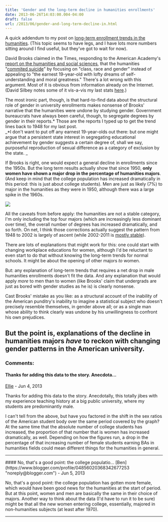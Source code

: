 ```yaml
---
title: 'Gender and the long-term decline in humanities enrollments'
date: 2013-06-26T14:03:00.004-04:00
draft: false
url: /2013/06/gender-and-long-term-decline-in.html
---
```


A quick addendum to my post on [long-term enrollment trends in the humanities](http://chronicle.com/blognetwork/edgeofthewest/2013/06/10/the-humanities-crisis/). (This topic seems to have legs, and I have lots more numbers sitting around I find useful, but they've got to wait for now).

David Brooks claimed in the Times, responding to the American Academy's [report on the humanities and social sciences](http://www.humanitiescommission.org/), that the humanities "[commited suicide](http://www.nytimes.com/2013/06/21/opinion/brooks-the-humanist-vocation.html?_r=0)" by focusing on "class, race and gender" instead of appealing to "the earnest 19-year-old with lofty dreams of self-understanding and moral greatness." There's a lot wrong with this argument. Most of it is obvious from information already on the Internet. (David Silbey notes some of it vis-a-vis my last stats [here](http://chronicle.com/blognetwork/edgeofthewest/2013/06/21/the-joy-of-start-points/).)

The most ironic part, though, is that hard-to-find data about the structural role of gender in university enrollments makes nonsense of Brooks' narrative that the humanities were undone by studying gender. Government bureaucrats have always been careful, though, to segregate degrees by gender in their reports.\* Those are the reports I typed up to get the trend lines back to 1948 for my last post.  
_\*I don't want to put off any earnest 19-year-olds out there: but one might argue that a persistent state interest in segregating educational achievement by gender suggests a certain degree of, shall we say, purposeful reproduction of sexual difference as a category of exclusion by the state. _

If Brooks is right, one would expect a general decline in enrollments since the 1950s. But the long term results actually show that since 1950, **only women have shown a major drop in the percentage of humanities majors**. (And keep in mind that the college population has increased dramatically in this period: this is just about college students). Men are just as likely (7%) to major in the humanities as they were in 1950, although there was a large spike in the 1960s.

[![](http://1.bp.blogspot.com/-EB5EwFkg6DE/UcsU3BHBPLI/AAAAAAAAEKE/f3_6ZAgtG00/s640/DegreePercent.png)](http://1.bp.blogspot.com/-EB5EwFkg6DE/UcsU3BHBPLI/AAAAAAAAEKE/f3_6ZAgtG00/s1600/DegreePercent.png)

All the caveats from before apply: the humanities are not a stable category, I'm only including the top four majors (which are increasingly less dominant over time), the overall number of degrees has increased dramatically, and so forth. On net, I think those corrections actually suggest the pattern from 1948 to 2002 is largely of ascent (while 2002-2011 is [mostly stable](http://chronicle.com/blognetwork/edgeofthewest/2013/06/10/the-humanities-crisis/)).

There are lots of explanations that might work for this: one could start with changing workplace educations for women, although I'd be reluctant to even start to do that without knowing the long-term trends for normal schools. It might be about the opening of other majors _to_ women.

But: any explanation of long-term trends that requires a net drop in male humanities enrollments doesn't fit the data. And any explanation that would apply _more_ to men than to women (like Brooks' claim that undergrads are just as bored with gender studies as he is) is clearly nonsense.

Cast Brooks' mistake as you like: as a structural account of the inability of the American punditry's inability to imagine a statistical subject who doesn't precisely resemble themselves, in gender above all; or as a single man whose ability to think clearly was undone by his unwillingness to confront his own prejudices.

## But the point is, explanations of the decline in humanities majors _have_ to reckon with changing gender patterns in the American university.

### Comments:

#### Thanks for adding this data to the story. Anecdota...

[Ellie]("noreply@blogger.com") - <time datetime="2013-06-27T20:07:59.814-04:00">Jun 4, 2013</time>

Thanks for adding this data to the story. Anecdotally, this totally jibes with my experience teaching history at a big public university, where my students are predominantly male.

I can't tell from the above, but have you factored in the shift in the sex ratios of the American student body over the same period covered by the graph? At the same time that the absolute number of college students has increased, the proportion of that number that is women has increased dramatically, as well. Depending on how the figures run, a drop in the percentage of that increasing number of female students earning BAs in humanities fields could mean different things for the humanities in general.

<hr />
#### No, that's a good point: the college populatio...
[Ben](https://www.blogger.com/profile/04856020368342677253 "noreply@blogger.com") - <time datetime="2013-06-28T16:19:07.046-04:00">Jun 5, 2013</time>

No, that's a good point: the college population has gotten more female, which would have been good news for the humanities at the start of period. But at this point, women and men are basically the same in their choice of majors. Another way to think about the data (I'd have to run it to be sure) might be that all the new women entering college, essentially, majored in non-humanities subjects (at least after 1970).

<hr />
